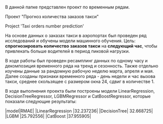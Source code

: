 В данной папке представлен проект по временным рядам.

Проект "Прогноз количества заказов такси"

Project 'Taxi orders number prediction'

На основе данных о заказах такси в аэропортах был проведен ряд исследований и обучены модели машинного обучения. Цель: **спрогнозировать количество заказов такси** на **следующий час**, чтобы привлекать больше водителей в период пиковой нагрузки.

В ходе работы был проведен ресамплинг данных по одному часу и декомпозиция временного ряда на тренд и сезонность. Также отдельно изучены данные за рандомную рабочую неделю марта, апреля и мая. Далее созданы признаки временного ряда - день недели и час вызова такси, среднее скользящее с размером окна 24, сдвиг в количестве 1.

В ходе выполнения проекта были построены модели LinearRegression, DecisionTreeRegressor, LGBMRegressor и CatBoostRegressor, которые показали следующие результаты:

|model|RMAE|
|LinearRegression	|32.237236|
|DecisionTree|	32.668725|
|LGBM	|25.792556|
|CatBoost	|37.955905|
